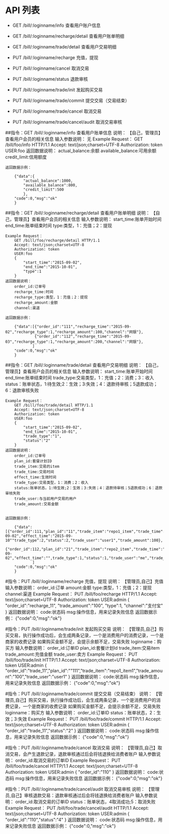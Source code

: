 # API 列表
- GET /bill/:loginname/info 查看用户账户信息

- GET /bill/:loginname/recharge/detail 查看用户账单明细

- GET /bill/:loginname/trade/detail 查看用户交易明细

- PUT /bill/:loginname/recharge 充值，提现

- PUT /bill/:loginname/cancel 取消交易

- PUT /bill/:loginname/status 退款审核

- PUT /bill/:loginname/trade/init 发起购买交易

- PUT /bill/:loginname/trade/commit 提交交易（交易结束）

- PUT /bill/:loginname/trade/cancel 取消交易

- PUT /bill/:loginname/trade/cancel/audit 取消交易审核

##指令：GET /bill/:loginname/info 查看用户账单信息
	说明：
		【自己，管理员】查看用户会员的相关信息
	输入参数说明：
		无
	Example Request：
		GET /bill/foo/info HTTP/1.1 
		Accept: text/json;charset=UTF-8
		Authorization: token
		USER:foo
	返回数据说明：
		actual_balance:余额
		available_balance:可用余额
		credit_limit:信用额度

	返回数据示例：

		{"data":{
			"actual_balance":1000,
			"available_balance":800,
			"credit_limit":500
			},
		"code":0,"msg":"ok"
		}
##指令：GET /bill/:loginname/recharge/detail 查看用户账单明细
	说明：
		【自己，管理员】查看用户会员的相关信息
	输入参数说明：
		start_time:账单开始时间
		end_time:账单结束时间
		type:类型，1：充值；2：提现
		
	Example Request：
		GET /bill/foo/recharge/detail HTTP/1.1 
		Accept: text/json;charset=UTF-8
		Authorization: token
		USER:foo
		{
			"start_time":"2015-09-02",
			"end_time":"2015-10-01",
			"type":1
		}
	返回数据说明：
		order_id:订单号
		recharge_time:时间
		recharge_type:类型，1：充值；2：提现
		recharge_amount:金额
		channel:渠道
		
	返回数据示例：

		{"data":[{"order_id":"111","recharge_time":"2015-09-02","recharge_type":1,"recharge_amount":100,"channel":"网银"},
				 {"order_id":"112","recharge_time":"2015-09-03","recharge_type":1,"recharge_amount":200,"channel":"网银"},
			    ]
		"code":0,"msg":"ok"
		}

##指令：GET /bill/:loginname/trade/detail 查看用户交易明细
	说明：
		【自己，管理员】查看用户会员的相关信息
	输入参数说明：
		start_time:账单开始时间
		end_time:账单结束时间
		trade_type:交易类型，1：充值；2：消费；3：收入
		status：账单状态，1:待生效;2：生效；3:失效；4：退款待审核；5退款成功；6：退款审核失败
		
	Example Request：
		GET /bill/foo/trade/detail HTTP/1.1 
		Accept: text/json;charset=UTF-8
		Authorization: token
		USER:foo
		{
			"start_time":"2015-09-02",
			"end_time":"2015-10-01",
			"trade_type":"1",
			"status":"2"
		}
	返回数据说明：
		order_id:订单号
		plan_id:套餐计划ID
		trade_item:交易的item
		trade_time:交易时间
		effect_time:生效时间
		trade_type:交易类型，1：消费；2：收入
		status:账单状态，1:待生效;2：生效；3:失效；4：退款待审核；5退款成功；6：退款审核失败
		trade_user:与当前用户交易的用户
		trade_amount:交易金额
		

	返回数据示例：

		{"data":[{"order_id":111,"plan_id":"11","trade_item":"repo1_item","trade_time":"2015-09-02","effect_time":"2015-09-10""trade_type":2,"status":2,"trade_user":"user1","trade_amount":100},
				 {"order_id":112,"plan_id":"21","trade_item":"repo2_item","trade_time":"2015-09-02","effect_time":"",trade_type":1,"status":1,"trade_user":"me","trade_amount":100},
			    ]
		"code":0,"msg":"ok"
		}


#指令：PUT /bill/:loginname/recharge 充值，提现
	说明：
		【管理员,自己】充值
	输入参数说明：
		order_id:订单
		amount:金额
		type:类型，1：充值；2：提现
		channel:渠道
	Example Request：
		PUT /bill/foo/recharge HTTP/1.1 
		Accept: text/json;charset=UTF-8
		Authorization: token
		USER:admin
		{
			"order_id":"recharge_11",
			"trade_amount":"100",
			"type":1,
			"channel":"支付宝"
		}
	返回数据说明：
		code:状态码
		msg:操作信息，用来记录失败信息
	返回数据示例：
		{"code":0,"msg":"ok"}
		
#指令：PUT /bill/:loginname/trade/init 发起购买交易
	说明：
		【管理员,自己】购买交易，执行操作成功后，会生成两条记录，一个是消费用户的消费记录，一个是商家的收费记录
					   如果购买金额不足，会提示余额不足，交易失败
					   loginname：购买方
	输入参数说明：
		order_id:订单ID
		plan_id:套餐计划Id
		trade_item:交易item
		trade_amount:充值金额
		trade_user:卖方
	Example Request：
		PUT /bill/foo/trade/init HTTP/1.1 
		Accept: text/json;charset=UTF-8
		Authorization: token
		USER:admin
		{
			"order_id":"trade_11","plan_id":""111","trade_item":"repo1_item1","trade_amount":"100","trade_user":"user1"
		}
	返回数据说明：
		code:状态码
		msg:操作信息，用来记录失败信息
	返回数据示例：
		{"code":0,"msg":"ok"}

#指令：PUT /bill/:loginname/trade/commit 提交交易（交易结束）
	说明：
		【管理员,自己】购买交易，执行操作成功后，会生成两条记录，一个是消费用户的消费记录，一个是商家的收费记录
					   如果购买金额不足，会提示余额不足，交易失败
					   loginname：购买方
	输入参数说明：
		order_id:订单ID
		status：账单状态，2：生效；3:失效
	Example Request：
		PUT /bill/foo/trade/commit HTTP/1.1 
		Accept: text/json;charset=UTF-8
		Authorization: token
		USER:admin
		{
			"order_id":"trade_11","status":"2"
		}
	返回数据说明：
		code:状态码
		msg:操作信息，用来记录失败信息
	返回数据示例：
		{"code":0,"msg":"ok"}
		
#指令：PUT /bill/:loginname/trade/cancel 取消交易
	说明：
		【管理员,自己】取消交易，会产生退款记录，退款审核通过后会将钱退换给消费者账户
	输入参数说明：
		order_id:取消交易的订单ID
	Example Request：
		PUT /bill/foo/trade/cancel HTTP/1.1 
		Accept: text/json;charset=UTF-8
		Authorization: token
		USER:admin
		{
			"order_id":"110"
		}
	返回数据说明：
		code:状态码
		msg:操作信息，用来记录失败信息
	返回数据示例：
		{"code":0,"msg":"ok"}
		
#指令：PUT /bill/:loginname/trade/cancel/audit 取消交易审核
	说明：
		【管理员,自己】审核退款交易：退款审核通过后会将钱退换给消费者账户
	输入参数说明：
		order_id:取消交易的订单ID
		status：账单状态，4取消成功;5：取消失败
	Example Request：
		PUT /bill/foo/trade/cancel/audit HTTP/1.1 
		Accept: text/json;charset=UTF-8
		Authorization: token
		USER:admin
		{
			"order_id":"110","status":"4"
		}
	返回数据说明：
		code:状态码
		msg:操作信息，用来记录失败信息
	返回数据示例：
		{"code":0,"msg":"ok"}

